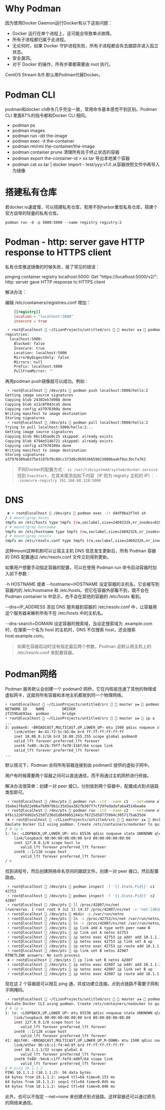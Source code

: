 # Why Podman

因为使用Docker Daemon运行Docker有以下这些问题：
* Docker 运行在单个进程上，这可能会导致单点故障。
* 所有子进程都归属于此进程。
* 无论何时，如果 Docker 守护进程失败，所有子进程都会失去跟踪并进入孤立状态。
* 安全漏洞。
* 对于 Docker 的操作，所有步骤都需要由 root 执行。

CentOS Stream 8/9 默认用Podman代替Docker。

# Podman CLI

podman和docker cli命令几乎完全一致，常用命令基本感觉不到区别。Podman CLI 里面87%的指令都和Docker CLI 相同。
* podman ps
* podman images
* podman run -dit the-image
* podman exec -it the-container
* podman rm/rmi the-container/the-image
* podman container prune 清理所有处于终止状态的容器
* podman export the-container-id > xx.tar 导出本地某个容器
* podman cat xx.tar | docker import - test/yyy:v1.0 从容器快照文件中再导入为镜像

# 搭建私有仓库

若docker.io速度慢，可以搭建私有仓库，若用不到harbor重型私有仓库，搭建个官方自带的轻量的私有仓库。

    podman run -d -p 5000:5000 --name registry registry:2


# Podman - http: server gave HTTP response to HTTPS client

私有仓库推送镜像的时候失败，报了常见的错误：

pinging container registry localhost:5000: Get "https://localhost:5000/v2/": http: server gave HTTP response to HTTPS client

解决办法：

编辑 /etc/containers/registries.conf 增加：

```toml
    [[registry]]
    location = "localhost:5000"
    insecure = true
```

```bash
 ⚡ root@localhost  ~/CLionProjects/untitled/src   master ±✚  podman system info|grep Inse -B3 -A5 
registries:
  localhost:5000:
    Blocked: false
    Insecure: true
    Location: localhost:5000
    MirrorByDigestOnly: false
    Mirrors: null
    Prefix: localhost:5000
    PullFromMirror: ""
```

再用podman push镜像就可以成功。例如：

```bash
 ⚡ root@localhost  /dev/pts  podman push localhost:5000/hello:2
Getting image source signatures
Copying blob 24302eb7d908 done  
Copying blob a11c8f043ca5 done  
Copying config a37976309a done  
Writing manifest to image destination
Storing signatures
 ⚡ root@localhost  /dev/pts  podman pull localhost:5000/hello:2
Trying to pull localhost:5000/hello:2...
Getting image source signatures
Copying blob 86c185ae0c15 skipped: already exists  
Copying blob 4794e514b721 skipped: already exists  
Copying config a37976309a done  
Writing manifest to image destination
Storing signatures
a37976309a6375e3107bf0c89cc373d6c0b953b6596238006aabf0ac3bcfa762
```

> 不同Docker的配置方式： `vi /usr/lib/systemd/system/docker.service` 找到 `ExecStart`，在其末尾添加如下内容（IP 则为 registry 主机的 IP）： `--insecure-registry 192.168.60.128:5000`



# DNS

```bash
 ✘ ⚡ root@localhost  /dev/pts  podman exec -it d4df0ba3f7e5 sh
/ # mount|grep hosts
tmpfs on /etc/hosts type tmpfs (rw,seclabel,size=2469232k,nr_inodes=819200,mode=755,inode64)
/ # mount|grep hostname
tmpfs on /etc/hostname type tmpfs (rw,seclabel,size=2469232k,nr_inodes=819200,mode=755,inode64)
/ # mount|grep resolv
tmpfs on /etc/resolv.conf type tmpfs (rw,seclabel,size=2469232k,nr_inodes=819200,mode=755,inode64)
```

这种mount这种机制可以让宿主主机 DNS 信息发生更新后，所有 Podman 容器的 DNS 配置通过 /etc/resolv.conf 文件立刻得到更新。

如果用户想要手动指定容器的配置，可以在使用 Podman run 命令启动容器时加入如下参数：

-h HOSTNAME 或者 --hostname=HOSTNAME 设定容器的主机名，它会被写到容器内的 /etc/hostname 和 /etc/hosts。但它在容器外部看不到，既不会在 Podman container ls 中显示，也不会在其他的容器的 /etc/hosts 看到。

--dns=IP_ADDRESS 添加 DNS 服务器到容器的 /etc/resolv.conf 中，让容器用这个服务器来解析所有不在 /etc/hosts 中的主机名。

--dns-search=DOMAIN 设定容器的搜索域，当设定搜索域为 .example.com 时，在搜索一个名为 host 的主机时，DNS 不仅搜索 host，还会搜索 host.example.com。

> 如果在容器启动时没有指定最后两个参数，Podman 会默认用主机上的 /etc/resolv.conf 来配置容器。



# Podman网络

Podman 服务默认会创建一个 podman0 网桥，它在内核层连通了其他的物理或虚拟网卡，这就将所有容器和本地主机都放到同一个物理网络。

```bash
⚡ root@localhost  ~/CLionProjects/untitled/src   master ±✚  podman network ls
NETWORK ID    NAME        DRIVER
2f259bab93aa  podman      bridge
⚡ root@localhost  ~/CLionProjects/untitled/src   master ±✚  ip a
...
3: podman0: <BROADCAST,MULTICAST,UP,LOWER_UP> mtu 1500 qdisc noqueue state UP group default qlen 1000
    link/ether 4e:41:72:5c:b5:0e brd ff:ff:ff:ff:ff:ff
    inet 10.88.0.1/16 brd 10.88.255.255 scope global podman0
    valid_lft forever preferred_lft forever
    inet6 fe80::8c2b:79ff:fe70:516f/64 scope link 
    valid_lft forever preferred_lft forever
...
```

默认情况下，Podman 会将所有容器连接到由 podman0 提供的虚拟子网中。

用户有时候需要两个容器之间可以直连通信，而不用通过主机网桥进行桥接。

解决办法很简单：创建一对 peer 接口，分别放到两个容器中，配置成点到点链路类型即可。

```bash
 ⚡ root@localhost  /dev/pts  podman run -itd --name c1  --net=none alpine
35e6e1f8a922e06a7b8979b1c35d3aa382fb307f7cf29fedadafa6a4514bea6e
 ⚡ root@localhost  /dev/pts  podman run -itd --name c2  --net=none alpine
8f6c1220f6d02e52507236d1d0490b52441cf6725d5d775994c3057175a635d4
 ✘ ⚡ root@localhost  ~/CLionProjects/untitled/src   master ±✚  docker exec -it c1 sh  
Emulate Docker CLI using podman. Create /etc/containers/nodocker to quiet msg.
/ # ip a
1: lo: <LOOPBACK,UP,LOWER_UP> mtu 65536 qdisc noqueue state UNKNOWN qlen 1000
    link/loopback 00:00:00:00:00:00 brd 00:00:00:00:00:00
    inet 127.0.0.1/8 scope host lo
       valid_lft forever preferred_lft forever
    inet6 ::1/128 scope host 
       valid_lft forever preferred_lft forever
/ # 
```

找到进程号，然后创建网络命名空间的跟踪文件。创建一对 peer 接口，然后配置路由。

```bash
 ⚡ root@localhost  /dev/pts  podman inspect -f '{{.State.Pid}}' c1
42753
 ⚡ root@localhost  /dev/pts  podman inspect -f '{{.State.Pid}}' c2
42807
 ⚡ root@localhost  /dev/pts  ll /proc/42807/ns/net
lrwxrwxrwx. 1 root root 0 Jul 11 14:37 /proc/42807/ns/net -> 'net:[4026532934]'
 ⚡ root@localhost  /dev/pts  mkdir -p /var/run/netns
 ⚡ root@localhost  /dev/pts  ln -s /proc/42753/ns/net /var/run/netns/42753
 ⚡ root@localhost  /dev/pts  ln -s /proc/42807/ns/net /var/run/netns/42807
 ⚡ root@localhost  /dev/pts  ip link add A type veth peer name B
 ⚡ root@localhost  /dev/pts  ip link set A netns 42753
 ⚡ root@localhost  /dev/pts  ip netns exec 42753 ip addr add 10.1.1.1/32 dev A
 ⚡ root@localhost  /dev/pts  ip netns exec 42753 ip link set A up
 ⚡ root@localhost  /dev/pts  ip netns exec 42753 ip route add 10.1.1.2/32 dev A
 ⚡ root@localhost  /dev/pts  ip link set B netns 42907
RTNETLINK answers: No such process
 ✘ ⚡ root@localhost  /dev/pts  ip link set B netns 42807
 ⚡ root@localhost  /dev/pts  ip netns exec 42807 ip addr add 10.1.1.2/32 dev B
 ⚡ root@localhost  /dev/pts  ip netns exec 42807 ip link set B up
 ⚡ root@localhost  /dev/pts  ip netns exec 42807 ip route add 10.1.1.1/32 dev B
```

现在这 2 个容器就可以相互 ping 通，并成功建立连接。点到点链路不需要子网和子网掩码。

```bash
 ⚡ root@localhost  ~/CLionProjects/untitled/src   master ±✚  podman exec -it c1 sh
Emulate Docker CLI using podman. Create /etc/containers/nodocker to quiet msg.
/ # ip a
1: lo: <LOOPBACK,UP,LOWER_UP> mtu 65536 qdisc noqueue state UNKNOWN qlen 1000
    link/loopback 00:00:00:00:00:00 brd 00:00:00:00:00:00
    inet 127.0.0.1/8 scope host lo
       valid_lft forever preferred_lft forever
    inet6 ::1/128 scope host 
       valid_lft forever preferred_lft forever
41: A@if40: <BROADCAST,MULTICAST,UP,LOWER_UP,M-DOWN> mtu 1500 qdisc noqueue state UP qlen 1000
    link/ether 96:c6:c1:f4:4d:0f brd ff:ff:ff:ff:ff:ff
    inet 10.1.1.1/32 scope global A
       valid_lft forever preferred_lft forever
    inet6 fe80::94c6:c1ff:fef4:4d0f/64 scope link 
       valid_lft forever preferred_lft forever
/ # ping 10.1.1.2
PING 10.1.1.2 (10.1.1.2): 56 data bytes
64 bytes from 10.1.1.2: seq=0 ttl=64 time=0.153 ms
64 bytes from 10.1.1.2: seq=1 ttl=64 time=0.045 ms
64 bytes from 10.1.1.2: seq=2 ttl=64 time=0.046 ms
```

此外，也可以不指定 --net=none 来创建点到点链路。这样容器还可以通过原先的网络来通信。
